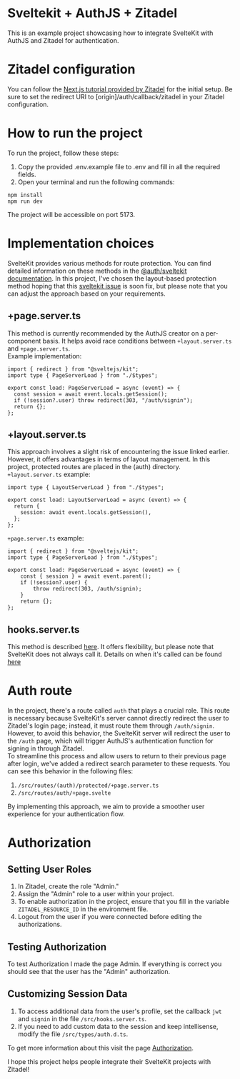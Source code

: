 # Sveltekit + AuthJS + Zitadel
This is an example project showcasing how to integrate SvelteKit with AuthJS and Zitadel for authentication.
# Zitadel configuration
You can follow the [Next.js tutorial provided by Zitadel]((https://zitadel.com/docs/examples/login/nextjs)) for the initial setup. Be sure to set the redirect URI to [origin]/auth/callback/zitadel in your Zitadel configuration.
# How to run the project
To run the project, follow these steps:
1. Copy the provided .env.example file to .env and fill in all the required fields.
2. Open your terminal and run the following commands:
```
npm install
npm run dev
```
The project will be accessible on port 5173.

# Implementation choices
SvelteKit provides various methods for route protection. You can find detailed information on these methods in the [@auth/sveltekit documentation](https://authjs.dev/reference/sveltekit).
In this project, I've chosen the layout-based protection method hoping that this [sveltekit issue](https://github.com/sveltejs/kit/issues/6315) is soon fix, but please note that you can adjust the approach based on your requirements.
## +page.server.ts
This method is currently recommended by the AuthJS creator on a per-component basis. It helps avoid race conditions between `+layout.server.ts` and `+page.server.ts`.<br>
Example implementation:
```
import { redirect } from "@sveltejs/kit";
import type { PageServerLoad } from "./$types";

export const load: PageServerLoad = async (event) => {
  const session = await event.locals.getSession();
  if (!session?.user) throw redirect(303, "/auth/signin");
  return {};
};
```
## +layout.server.ts
This approach involves a slight risk of encountering the issue linked earlier. However, it offers advantages in terms of layout management. In this project, protected routes are placed in the (auth) directory.<br>
`+layout.server.ts` example:
```
import type { LayoutServerLoad } from "./$types";

export const load: LayoutServerLoad = async (event) => {
  return {
    session: await event.locals.getSession(),
  };
};
```
`+page.server.ts` example:
```
import { redirect } from "@sveltejs/kit";
import type { PageServerLoad } from "./$types";

export const load: PageServerLoad = async (event) => {
    const { session } = await event.parent();
    if (!session?.user) {
        throw redirect(303, /auth/signin);
    }
    return {};
};
```
## hooks.server.ts
This method is described [here](https://authjs.dev/reference/sveltekit#per-path). It offers flexibility, but please note that SvelteKit does not always call it. Details on when it's called can be found [here](https://kit.svelte.dev/docs/hooks#server-hooks-handle)

# Auth route
In the project, there's a route called `auth` that plays a crucial role. This route is necessary because SvelteKit's server cannot directly redirect the user to Zitadel's login page; instead, it must route them through `/auth/signin`.<br>
However, to avoid this behavior, the SvelteKit server will redirect the user to the `/auth` page, which will trigger AuthJS's authentication function for signing in through Zitadel.<br>
To streamline this process and allow users to return to their previous page after login, we've added a redirect search parameter to these requests. You can see this behavior in the following files:
1. `/src/routes/(auth)/protected/+page.server.ts`  
2. `/src/routes/auth/+page.svelte`

By implementing this approach, we aim to provide a smoother user experience for your authentication flow.

# Authorization

## Setting User Roles
1. In Zitadel, create the role "Admin."
2. Assign the "Admin" role to a user within your project.
3. To enable authorization in the project, ensure that you fill in the variable `ZITADEL_RESOURCE_ID` in the environment file.
4. Logout from the user if you were connected before editing the authorizations.

## Testing Authorization
To test Authorization I made the page Admin. If everything is correct you should see that the user has the "Admin" authorization.

## Customizing Session Data
1. To access additional data from the user's profile, set the callback `jwt` and `signin` in the file `/src/hooks.server.ts`.
2. If you need to add custom data to the session and keep intellisense, modify the file `/src/types/auth.d.ts`.

To get more information about this visit the page [Authorization](https://github.com/nextauthjs/next-auth/discussions/6914).

I hope this project helps people integrate their SvelteKit projects with Zitadel!